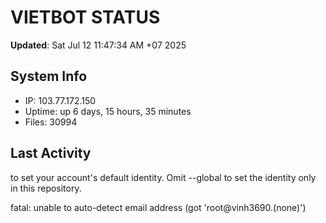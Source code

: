 # VIETBOT STATUS
**Updated**: Sat Jul 12 11:47:34 AM +07 2025

## System Info
- IP: 103.77.172.150
- Uptime: up 6 days, 15 hours, 35 minutes
- Files: 30994

## Last Activity

to set your account's default identity.
Omit --global to set the identity only in this repository.

fatal: unable to auto-detect email address (got 'root@vinh3690.(none)')
